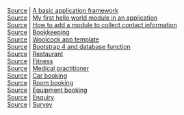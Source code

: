 <a href=https://github.com/vmiis/a-basic-application-framework>Source</a> | <a href=https://vmiis.github.io/a-basic-application-framework/>A basic application framework</a>  
<a href=https://github.com/vmiis/my-first-hello-world-module-in-an-application>Source</a> | <a href=https://vmiis.github.io/my-first-hello-world-module-in-an-application/>My first hello world module in an application</a>  
[Source](https://github.com/vmiis/how-to-add-a-module-to-collect-contact-information) | [How to add a module to collect contact information](https://vmiis.github.io/how-to-add-a-module-to-collect-contact-information/)  
[Source](https://github.com/vmiis/bookkeeping) | [Bookkeeping](https://vmiis.github.io/bookkeeping/)  
[Source](https://github.com/vmiis/woolcock-app-template) | [Woolcock app template](https://vmiis.github.io/woolcock-app-template/)  
[Source](https://github.com/vmiis/template-001) | [Bootstrap 4 and database function](https://vmiis.github.io/template-001/)  
[Source](https://github.com/vmiis/template-002) | [Restaurant](https://vmiis.github.io/template-002/)  
[Source](https://github.com/vmiis/template-003) | [Fitness](https://vmiis.github.io/template-003/)  
[Source](https://github.com/vmiis/template-004) | [Medical practitioner](https://vmiis.github.io/template-004/)  
[Source](https://github.com/vmiis/template-005) | [Car booking](https://vmiis.github.io/template-005/)  
[Source](https://github.com/vmiis/template-006) | [Room booking](https://vmiis.github.io/template-006/)  
[Source](https://github.com/vmiis/template-007) | [Equipment booking](https://vmiis.github.io/template-007/)  
[Source](https://github.com/vmiis/template-008) | [Enquiry](https://vmiis.github.io/template-008/)  
[Source](https://github.com/vmiis/template-009) | [Survey](https://vmiis.github.io/template-009/)  
